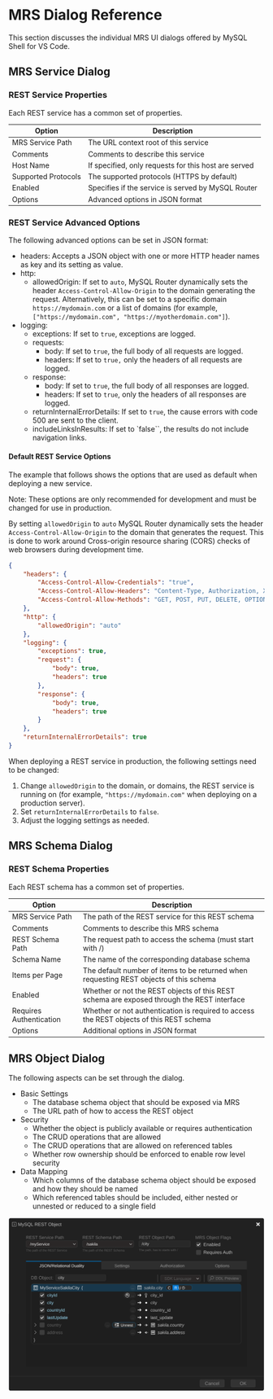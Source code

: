 <!-- Copyright (c) 2022, 2024, Oracle and/or its affiliates.

This program is free software; you can redistribute it and/or modify
it under the terms of the GNU General Public License, version 2.0,
as published by the Free Software Foundation.

This program is designed to work with certain software (including
but not limited to OpenSSL) that is licensed under separate terms, as
designated in a particular file or component or in included license
documentation.  The authors of MySQL hereby grant you an additional
permission to link the program and your derivative works with the
separately licensed software that they have either included with
the program or referenced in the documentation.

This program is distributed in the hope that it will be useful,  but
WITHOUT ANY WARRANTY; without even the implied warranty of
MERCHANTABILITY or FITNESS FOR A PARTICULAR PURPOSE.  See
the GNU General Public License, version 2.0, for more details.

You should have received a copy of the GNU General Public License
along with this program; if not, write to the Free Software Foundation, Inc.,
51 Franklin St, Fifth Floor, Boston, MA 02110-1301 USA -->

# MRS Dialog Reference

This section discusses the individual MRS UI dialogs offered by MySQL Shell for VS Code.

## MRS Service Dialog

### REST Service Properties

Each REST service has a common set of properties.

| Option | Description |
| --- | ----- |
| MRS Service Path | The URL context root of this service |
| Comments | Comments to describe this service |
| Host Name | If specified, only requests for this host are served |
| Supported Protocols | The supported protocols (HTTPS by default) |
| Enabled | Specifies if the service is served by MySQL Router |
| Options | Advanced options in JSON format |

### REST Service Advanced Options

The following advanced options can be set in JSON format:

- headers: Accepts a JSON object with one or more HTTP header names as key and its setting as value.
- http:
  - allowedOrigin: If set to `auto`, MySQL Router dynamically sets the header `Access-Control-Allow-Origin` to the domain generating the request. Alternatively, this can be set to a specific domain `https://mydomain.com` or a list of domains (for example, `["https://mydomain.com", "https://myotherdomain.com"]`).
- logging:
  - exceptions: If set to `true`, exceptions are logged.
  - requests:
    - body: If set to `true`, the full body of all requests are logged.
    - headers: If set to `true,` only the headers of all requests are logged.
  - response:
    - body: If set to `true`, the full body of all responses are logged.
    - headers: If set to `true`, only the headers of all responses are logged.
  - returnInternalErrorDetails: If set to `true`, the cause errors with code 500 are sent to the client.
  - includeLinksInResults: If set to `false``, the results do not include navigation links.

#### Default REST Service Options

The example that follows shows the options that are used as default when deploying a new service.

Note: These options are only recommended for development and must be changed for use in production.

By setting `allowedOrigin` to `auto` MySQL Router dynamically sets the header `Access-Control-Allow-Origin` to the domain that generates the request. This is done to work around Cross-origin resource sharing (CORS) checks of web browsers during development time.

```json
{
    "headers": {
        "Access-Control-Allow-Credentials": "true",
        "Access-Control-Allow-Headers": "Content-Type, Authorization, X-Requested-With, Origin, X-Auth-Token",
        "Access-Control-Allow-Methods": "GET, POST, PUT, DELETE, OPTIONS"
    },
    "http": {
        "allowedOrigin": "auto"
    },
    "logging": {
        "exceptions": true,
        "request": {
            "body": true,
            "headers": true
        },
        "response": {
            "body": true,
            "headers": true
        }
    },
    "returnInternalErrorDetails": true
}
```

When deploying a REST service in production, the following settings need to be changed:

1. Change `allowedOrigin` to the domain, or domains, the REST service is running on (for example,  `"https://mydomain.com"` when deploying on a production server).
2. Set `returnInternalErrorDetails` to `false`.
3. Adjust the logging settings as needed.

## MRS Schema Dialog

### REST Schema Properties

Each REST schema has a common set of properties.

| Option | Description |
| --- | ----- |
| MRS Service Path | The path of the REST service for this REST schema |
| Comments | Comments to describe this MRS schema |
| REST Schema Path | The request path to access the schema (must start with /) |
| Schema Name | The name of the corresponding database schema |
| Items per Page | The default number of items to be returned when requesting REST objects of this schema |
| Enabled | Whether or not the REST objects of this REST schema are exposed through the REST interface |
| Requires Authentication | Whether or not authentication is required to access the REST objects of this REST schema |
| Options | Additional options in JSON format |

## MRS Object Dialog

The following aspects can be set through the dialog.

- Basic Settings
  - The database schema object that should be exposed via MRS
  - The URL path of how to access the REST object
- Security
  - Whether the object is publicly available or requires authentication
  - The CRUD operations that are allowed
  - The CRUD operations that are allowed on referenced tables
  - Whether row ownership should be enforced to enable row level security
- Data Mapping
  - Which columns of the database schema object should be exposed and how they should be named
  - Which referenced tables should be included, either nested or unnested or reduced to a single field

![The MySQL REST Object Dialog](../../images/vsc-mrs-object-dialog.svg "The MySQL REST Object Dialog")
